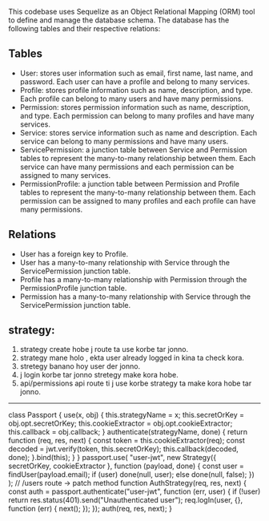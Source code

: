 This codebase uses Sequelize as an Object Relational Mapping (ORM) tool to define and manage the database schema. The database has the following tables and their respective relations:

## Tables
- User: stores user information such as email, first name, last name, and password. Each user can have a profile and belong to many services.
- Profile: stores profile information such as name, description, and type. Each profile can belong to many users and have many permissions.
- Permission: stores permission information such as name, description, and type. Each permission can belong to many profiles and have many services.
- Service: stores service information such as name and description. Each service can belong to many permissions and have many users.
- ServicePermission: a junction table between Service and Permission tables to represent the many-to-many relationship between them. Each service can have many permissions and each permission can be assigned to many services.
- PermissionProfile: a junction table between Permission and Profile tables to represent the many-to-many relationship between them. Each permission can be assigned to many profiles and each profile can have many permissions.

## Relations
- User has a foreign key to Profile.
- User has a many-to-many relationship with Service through the ServicePermission junction table.
- Profile has a many-to-many relationship with Permission through the PermissionProfile junction table.
- Permission has a many-to-many relationship with Service through the ServicePermission junction table.

strategy:
------------
1. strategy create hobe j route ta use korbe tar jonno.
2. strategy mane holo , ekta user already logged in kina ta check kora.
3. stretegy banano hoy user der jonno.
4. j login korbe tar jonno stretegy make kora hobe.
5. api/permissions api route ti j use korbe strategy ta make kora hobe tar jonno.
----
class Passport {
  use(x, obj) {
    this.strategyName = x;
    this.secretOrKey = obj.opt.secretOrKey;
    this.cookieExtractor = obj.opt.cookieExtractor;
    this.callback = obj.callback;
  }
  authenticate(strategyName, done) {
    return function (req, res, next) {
      const token = this.cookieExtractor(req);
      const decoded = jwt.verify(token, this.secretOrKey);
      this.callback(decoded, done);
    }.bind(this);
  }
}
passport.use(
  "user-jwt",
  new Strategy({ secretOrKey, cookieExtractor }, function (payload, done) {
    const user = findUser(payload.email);
    if (user) done(null, user);
    else done(null, false);
  })
);
// /users route -> patch method
function AuthStrategy(req, res, next) {
  const auth = passport.authenticate("user-jwt", function (err, user) {
    if (!user) return res.status(401).send("Unauthenticated user");
    req.logIn(user, {}, function (err) {
      next();
    });
  });
  auth(req, res, next);
}
